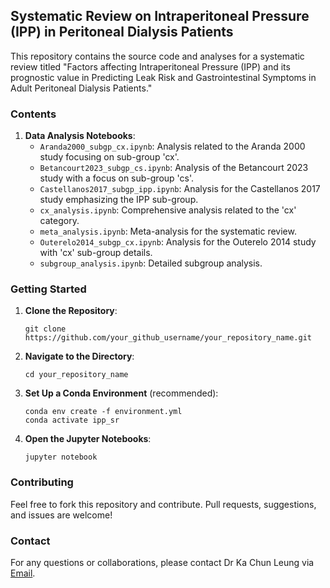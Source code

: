 ## Systematic Review on Intraperitoneal Pressure (IPP) in Peritoneal Dialysis Patients

This repository contains the source code and analyses for a systematic review titled "Factors affecting Intraperitoneal Pressure (IPP) and its prognostic value in Predicting Leak Risk and Gastrointestinal Symptoms in Adult Peritoneal Dialysis Patients."

### Contents

1. **Data Analysis Notebooks**:
    - `Aranda2000_subgp_cx.ipynb`: Analysis related to the Aranda 2000 study focusing on sub-group 'cx'.
    - `Betancourt2023_subgp_cs.ipynb`: Analysis of the Betancourt 2023 study with a focus on sub-group 'cs'.
    - `Castellanos2017_subgp_ipp.ipynb`: Analysis for the Castellanos 2017 study emphasizing the IPP sub-group.
    - `cx_analysis.ipynb`: Comprehensive analysis related to the 'cx' category.
    - `meta_analysis.ipynb`: Meta-analysis for the systematic review.
    - `Outerelo2014_subgp_cx.ipynb`: Analysis for the Outerelo 2014 study with 'cx' sub-group details.
    - `subgroup_analysis.ipynb`: Detailed subgroup analysis.

### Getting Started

1. **Clone the Repository**:
   ```
   git clone https://github.com/your_github_username/your_repository_name.git
   ```
   
2. **Navigate to the Directory**:
   ```
   cd your_repository_name
   ```

3. **Set Up a Conda Environment** (recommended):
   ```
   conda env create -f environment.yml
   conda activate ipp_sr
   ```

4. **Open the Jupyter Notebooks**:
   ```
   jupyter notebook
   ```

### Contributing

Feel free to fork this repository and contribute. Pull requests, suggestions, and issues are welcome!

### Contact

For any questions or collaborations, please contact Dr Ka Chun Leung via [Email](mailto:kachun.leung@nhs.net).


